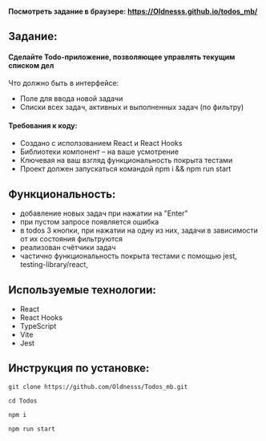 
#### Посмотреть задание в браузере: https://Oldnesss.github.io/todos_mb/

## Задание:
#### Сделайте Todo-приложение, позволяющее управлять текущим списком дел
Что должно быть в интерфейсе:
* Поле для ввода новой задачи
* Списки всех задач, активных и выполненных задач (по фильтру)

#### Требования к коду:
* Создано с исползованием React и React Hooks
* Библиотеки компонент – на ваше усмотрение
* Ключевая на ваш взгляд функциональность покрыта тестами
* Проект должен запускаться командой npm i && npm run start

## Функциональность:
* добавление новых задач при нажатии на "Enter"
* при пустом запросе появляется ошибка
* в todos 3 кнопки, при нажатии на одну из них, задачи в зависимости от их состояния фильтруются
* реализован счётчики задач
* частично функциональность покрыта тестами с помощью jest, testing-library/react, 

## Используемые технологии:

* React
* React Hooks
* TypeScript
* Vite
* Jest


## Инструкция по установке:

```
git clone https://github.com/Oldnesss/Todos_mb.git
```

```
cd Todos
```

```
npm i
```

```
npm run start
```

